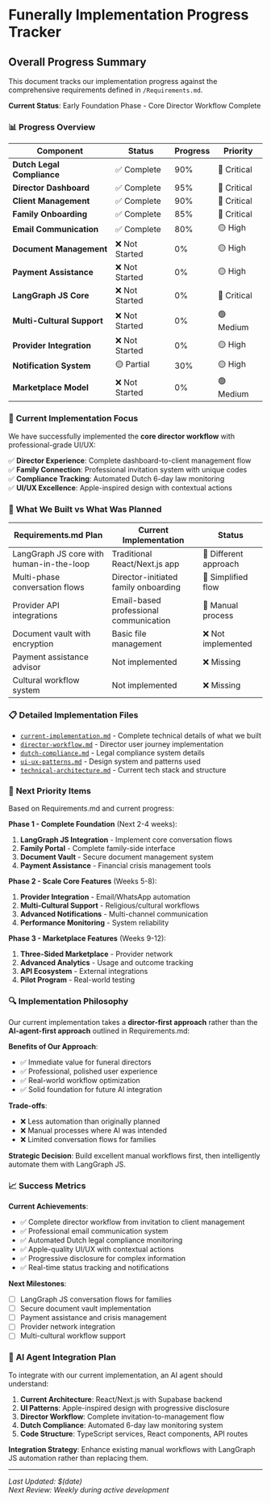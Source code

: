 # Funerally Implementation Progress Tracker

## Overall Progress Summary

This document tracks our implementation progress against the comprehensive requirements defined in `/Requirements.md`. 

**Current Status**: Early Foundation Phase - Core Director Workflow Complete

### 📊 **Progress Overview**

| Component | Status | Progress | Priority |
|-----------|---------|----------|-----------|
| **Dutch Legal Compliance** | ✅ Complete | 90% | 🔴 Critical |
| **Director Dashboard** | ✅ Complete | 95% | 🔴 Critical |  
| **Client Management** | ✅ Complete | 90% | 🔴 Critical |
| **Family Onboarding** | ✅ Complete | 85% | 🔴 Critical |
| **Email Communication** | ✅ Complete | 80% | 🟡 High |
| **Document Management** | ❌ Not Started | 0% | 🟡 High |
| **Payment Assistance** | ❌ Not Started | 0% | 🟡 High |
| **LangGraph JS Core** | ❌ Not Started | 0% | 🔴 Critical |
| **Multi-Cultural Support** | ❌ Not Started | 0% | 🟢 Medium |
| **Provider Integration** | ❌ Not Started | 0% | 🟡 High |
| **Notification System** | 🟡 Partial | 30% | 🟡 High |
| **Marketplace Model** | ❌ Not Started | 0% | 🟢 Medium |

### 🎯 **Current Implementation Focus**

We have successfully implemented the **core director workflow** with professional-grade UI/UX:

✅ **Director Experience**: Complete dashboard-to-client management flow  
✅ **Family Connection**: Professional invitation system with unique codes  
✅ **Compliance Tracking**: Automated Dutch 6-day law monitoring  
✅ **UI/UX Excellence**: Apple-inspired design with contextual actions  

### 🚀 **What We Built vs What Was Planned**

| **Requirements.md Plan** | **Current Implementation** | **Status** |
|--------------------------|----------------------------|------------|
| LangGraph JS core with human-in-the-loop | Traditional React/Next.js app | 🔄 Different approach |
| Multi-phase conversation flows | Director-initiated family onboarding | 🔄 Simplified flow |
| Provider API integrations | Email-based professional communication | 🔄 Manual process |
| Document vault with encryption | Basic file management | ❌ Not implemented |
| Payment assistance advisor | Not implemented | ❌ Missing |
| Cultural workflow system | Not implemented | ❌ Missing |

### 📋 **Detailed Implementation Files**

- [`current-implementation.md`](./current-implementation.md) - Complete technical details of what we built
- [`director-workflow.md`](./director-workflow.md) - Director user journey implementation  
- [`dutch-compliance.md`](./dutch-compliance.md) - Legal compliance system details
- [`ui-ux-patterns.md`](./ui-ux-patterns.md) - Design system and patterns used
- [`technical-architecture.md`](./technical-architecture.md) - Current tech stack and structure

### 🎯 **Next Priority Items**

Based on Requirements.md and current progress:

**Phase 1 - Complete Foundation** (Next 2-4 weeks):
1. **LangGraph JS Integration** - Implement core conversation flows
2. **Family Portal** - Complete family-side interface  
3. **Document Vault** - Secure document management system
4. **Payment Assistance** - Financial crisis management tools

**Phase 2 - Scale Core Features** (Weeks 5-8):
1. **Provider Integration** - Email/WhatsApp automation  
2. **Multi-Cultural Support** - Religious/cultural workflows
3. **Advanced Notifications** - Multi-channel communication
4. **Performance Monitoring** - System reliability

**Phase 3 - Marketplace Features** (Weeks 9-12):
1. **Three-Sided Marketplace** - Provider network
2. **Advanced Analytics** - Usage and outcome tracking
3. **API Ecosystem** - External integrations
4. **Pilot Program** - Real-world testing

### 🔍 **Implementation Philosophy**

Our current implementation takes a **director-first approach** rather than the **AI-agent-first approach** outlined in Requirements.md:

**Benefits of Our Approach**:
- ✅ Immediate value for funeral directors
- ✅ Professional, polished user experience  
- ✅ Real-world workflow optimization
- ✅ Solid foundation for future AI integration

**Trade-offs**:
- ❌ Less automation than originally planned
- ❌ Manual processes where AI was intended
- ❌ Limited conversation flows for families

**Strategic Decision**: Build excellent manual workflows first, then intelligently automate them with LangGraph JS.

### 📈 **Success Metrics**

**Current Achievements**:
- ✅ Complete director workflow from invitation to client management
- ✅ Professional email communication system  
- ✅ Automated Dutch legal compliance monitoring
- ✅ Apple-quality UI/UX with contextual actions
- ✅ Progressive disclosure for complex information
- ✅ Real-time status tracking and notifications

**Next Milestones**:
- [ ] LangGraph JS conversation flows for families
- [ ] Secure document vault implementation  
- [ ] Payment assistance and crisis management
- [ ] Provider network integration
- [ ] Multi-cultural workflow support

### 🤖 **AI Agent Integration Plan**

To integrate with our current implementation, an AI agent should understand:

1. **Current Architecture**: React/Next.js with Supabase backend
2. **UI Patterns**: Apple-inspired design with progressive disclosure  
3. **Director Workflow**: Complete invitation-to-management flow
4. **Dutch Compliance**: Automated 6-day law monitoring system
5. **Code Structure**: TypeScript services, React components, API routes

**Integration Strategy**: Enhance existing manual workflows with LangGraph JS automation rather than replacing them.

---

*Last Updated: $(date)*  
*Next Review: Weekly during active development*